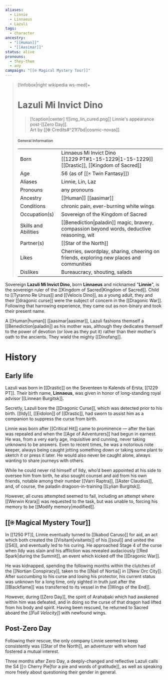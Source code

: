 ```yaml
---
aliases:
  - Linnie
  - Linnaeus
  - Lazuli
tags:
  - character
ancestry:
  - "[[Human]]"
  - "[[Aasimar]]"
status: alive
pronouns:
  - they-them
  - any
campaign: "[[⍟ Magical Mystery Tour]]"
---
```

>[!infobox|right wikipedia ws-med]+
># Lazuli Mi Invict Dino
>>[!caption|center]
>>![[img_lin_cured.png]]
>>Linnie's appearance post-[[Zero Day]].<br>Art by [[✼ Credits#^21f7bd|cosmic-novas]].
>#### <small>General Information</small>
>| | |
>| --- | --- |
>| Born | Linnaeus Mi Invict Dino<br>[[1229 PT#1-15-1229\|1-15-1229]]<br>[[Drastic]], [[Kingdom of Sacred]]|
>| Age | 56 (as of [[⍟ Twin Fantasy]]) |
>| Aliases | Linnie, Lin, Laz |
>| Pronouns | any pronouns |
>| Ancestry | [[Human]] [[aasimar]] |
>| Conditions | chronic pain, ever-burning white wings |
>| Occupation(s) | Sovereign of the Kingdom of Sacred |
>| Skills and Abilities | [[Benediction\|paladin]] magic, bravery, compassion beyond words, deductive reasoning, wit |
>| Partner(s) | [[Star of the North]] |
>| Likes | Cherries, swordplay, sharing, cheering on friends, exploring new places and communities |
>| Dislikes | Bureaucracy, shouting, salads |

Sovereign **Lazuli Mi Invict Dino**, born **Linnaeus** and nicknamed "**Linnie**", is the sovereign ruler of the [[Kingdom of Sacred|Kingdom of Sacred]]. Child to [[Tyranno Re Ursus]] and [[Velocis Dino]], as a young adult, they and their [[dragonic curse]] were the subject of concern in the [[Dragonic War]]. Following that harrowing experience, they came out as non-binary and took their present name.

A [[Human|human]] [[aasimar|aasimar]], Lazuli fashions themself a [[Benediction|paladin]] as his mother was, although they dedicates themself to the power of devotion (or love as they put it) rather than their mother's oath to the ancients. They wield the mighty [[Dinofang]].

# History
## Early life
Lazuli was born in [[Drastic]] on the Seventeen to Kalends of Ersta, [[1229 PT]]. Their birth name, **Linnaeus**, was given in honor of long-standing royal advisor [[Linnean Burgitsk]].

Secretly, Lazuli bore the [[Dragonic Curse]], which was detected prior to his birth. [[Ildy]], [[Eidolon]] of [[Drastic]], had sworn to assist him as a companion to suppress the curse from birth. 

Linnie was born after [[Critical Hit]] came to prominence — after the ban was repealed and when the [[Age of Adventurers]] had begun in earnest. He was, from a very early age, inquisitive and cunning, never taking unknowns to be answers. Even to recent times, he was a notorious note keeper, always being caught jotting something down or taking some plant to sketch it or press it later. He would also never be caught alone, always wanting to share journeys with others. 

While he could never rid himself of Ildy, who’d been appointed at his side to oversee him from birth, he also sought counsel and aid from his own friends, notable among their number [[Varri Raptra]], [[Aster Claudius]], and, of course, the paladin dragoon-in-training [[Lylian Burgitsk]].

However, all cures attempted seemed to fail, including an attempt where [[Werwin Krara]] was requested to the task, but was unable to, forcing his memory to be [[Modify memory|modified]]. 

## [[⍟ Magical Mystery Tour]]
In [[1250 PT]], Linnie eventually turned to [[Ikabod Caruso]] for aid, an act which both created the [[Visitant|visitants]] of his [[soul]] and united the [[S4]], and eventually led to his curing. He approached Stage 4 of the curse when Ildy was slain and his affliction was revealed audaciously [[Red Spark|during the Summit]], an event which kicked off the [[Dragonic War]]. 

He was kidnapped, spending the following months within the clutches of the [[Nortian Conspiracy]], taken to the [[Nail of Nortia]] in [[New Orc City]]. After succumbing to his curse and losing his protector, his current status was unknown for a long time, only sighted in truth just after the [[Blackflame]] was transferred to its vessel in the [[Wings of the End]].

However, during [[Zero Day]], the spirit of Arahabaki which had awakened within him was defeated, and in doing so the curse of that dragon had lifted from his body and spirit. Having been rescued, he returned to Sacred aboard the *[[Full Velocity]]* with newfound wings.

## Post-Zero Day
Following their rescue, the only company Linnie seemed to keep consistently was [[Star of the North]], an adventurer with whom had fostered a mutual interest.

Three months after Zero Day, a deeply-changed and reflective Lazuli calls the S4 [[⎊ Cherry Pie|for a pie and words of gratitude]], as well as speaking more freely about questioning their gender in general.